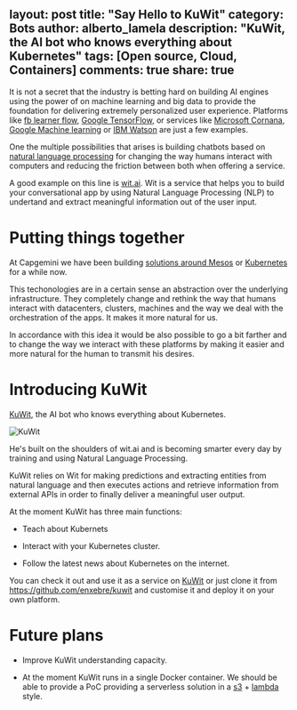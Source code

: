 layout: post
title: "Say Hello to KuWit"
category: Bots
author: alberto_lamela
description: "KuWit, the AI bot who knows everything about Kubernetes"
tags: [Open source, Cloud, Containers]
comments: true
share: true
---

It is not a secret that the industry is betting hard on building AI engines using the power of on machine learning and big data to provide the foundation for delivering extremely personalized user experience.
Platforms like [fb learner flow](https://code.facebook.com/posts/1072626246134461/introducing-fblearner-flow-facebook-s-ai-backbone/), [Google TensorFlow](https://www.tensorflow.org/), or services like [Microsoft Cornana](https://www.microsoft.com/en-us/cloud-platform/cortana-intelligence-suite), [Google Machine learning](https://cloud.google.com/products/machine-learning/) or [IBM Watson](http://www.ibm.com/watson/) are just a few examples.

One the multiple possibilities that arises is building chatbots based on [natural language processing](https://en.wikipedia.org/wiki/Natural_language_processing) for changing the way humans interact with computers and reducing the friction between both when offering a service.

A good example on this line is [wit.ai](https://wit.ai/). Wit is a service that helps you to build your conversational app by using Natural Language Processing (NLP) to undertand and extract meaningful information out of the user input.

# Putting things together

At Capgemini we have been building [solutions around Mesos](https://github.com/capgemini/apollo) or [Kubernetes](https://github.com/Capgemini/kubeform) for a while now.

This techonologies are in a certain sense an abstraction over the underlying infrastructure. They completely change and rethink the way that humans interact with datacenters, clusters, machines and the way we deal with the orchestration of the apps. It makes it more natural for us.

In accordance with this idea it would be also possible to go a bit farther and to change the way we interact with these platforms by making it easier and more natural for the human to transmit his desires.

# Introducing KuWit

[KuWit](http://kuwit.io), the AI bot who knows everything about Kubernetes.

![KuWit](/images/kuwit-architecture.png)

He's built on the shoulders of wit.ai and is becoming smarter every day by training and using Natural Language Processing.

KuWit relies on Wit for making predictions and extracting entities from natural language and then executes actions and retrieve information from external APIs in order to finally deliver a meaningful user output.

At the moment KuWit has three main functions:

* Teach about Kubernets

* Interact with your Kubernetes cluster.

* Follow the latest news about Kubernetes on the internet.

You can check it out and use it as a service on [KuWit](http://kuwit.io) or just clone it from https://github.com/enxebre/kuwit and customise it and deploy it on your own platform.


# Future plans

* Improve KuWit understanding capacity.

* At the moment KuWit runs in a single Docker container. We should be able to provide a PoC providing a serverless solution in a [s3](https://aws.amazon.com/es/s3/) + [lambda](https://aws.amazon.com/documentation/lambda/) style.



